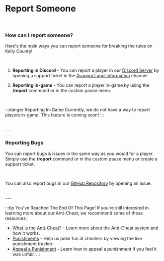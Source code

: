 # Report Someone

<br/>

### How can I report someone?

Here's the main ways you can report someone for breaking the rules on Kelly County!

<br/>

1. **Reporting in Discord** - You can report a player in our [Discord Server](https://discord.gg/kcdojrp) by opening a support ticket in the [#support-and-information](https://discord.com/channels/1132847710282727565/1134209356708196392) channel.

2. **Reporting in-game** - You can report a player in-game by using the **/report** command or in the custom pause menu.

<br/>

:::danger Reporting In-Game
Currently, we do not have a way to report players in-game. This feature is coming soon!
:::

<br/>
---
<br/>

### Reporting Bugs

You can report bugs & issues in the same way as you would for a player. Simply use the **/report** command or in the custom pause menu or create a support ticket.

<br/>

You can also report bugs in our [GitHub Repository](https://github.com/MTDOJRP/docs) by opening an issue.

<br/>
---
<br/>

:::tip You've Reached The End Of This Page!
If you're still interested in learning more about our Anti-Cheat, we recommend some of these resources:
- [What is the Anti-Cheat?](/docs/anticheat/the-ac) - Learn more about the Anti-Cheat system and how it works.
- [Punishments](/docs/anticheat/punishments) - Help us poke fun at cheaters by viewing the live punishment tracker.
- [Appeal a Punishment](/docs/anticheat/appeal) - Learn how to appeal a punishment if you feel it was unfair.
:::
